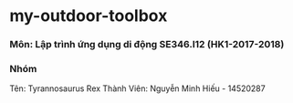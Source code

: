 # my-outdoor-toolbox

### Môn: Lập trình ứng dụng di động SE346.I12 (HK1-2017-2018)

### Nhóm
Tên: Tyrannosaurus Rex
Thành Viên: Nguyễn Minh Hiếu - 14520287
